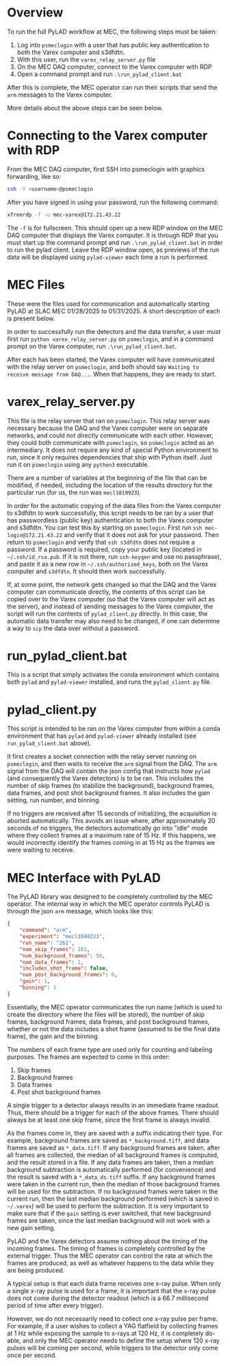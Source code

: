 Overview
========

To run the full PyLAD workflow at MEC, the following steps must be taken:

1. Log into `psmeclogin` with a user that has public key authentication to both the Varex computer and s3dfdtn.
2. With this user, run the `varex_relay_server.py` file
3. On the MEC DAQ computer, connect to the Varex computer with RDP
4. Open a command prompt and run `.\run_pylad_client.bat`

After this is complete, the MEC operator can run their scripts that send
the `arm` messages to the Varex computer.

More details about the above steps can be seen below.

Connecting to the Varex computer with RDP
=========================================

From the MEC DAQ computer, first SSH into psmeclogin with graphics forwarding,
like so:

```bash
ssh -Y <username>@psmeclogin
```

After you have signed in using your password, run the following command:

```bash
xfreerdp -f -u mec-varex@172.21.43.22
```

The `-f` is for fullscreen. This should open up a new RDP window on the MEC
DAQ computer that displays the Varex computer. It is through RDP that you
must start up the command prompt and run `.\run_pylad_client.bat` in order
to run the pylad client. Leave the RDP window open, as previews of the
run data will be displayed using `pylad-viewer` each time a run is performed.

MEC Files
=========

These were the files used for communication and automatically starting
PyLAD at SLAC MEC 01/28/2025 to 01/31/2025. A short description of
each is present below.

In order to successfully run the detectors and the data transfer, a
user must first run `python varex_relay_server.py` on `psmeclogin`, and
in a command prompt on the Varex computer, run `.\run_pylad_client.bat`.

After each has been started, the Varex computer will have communicated
with the relay server on `psmeclogin`, and both should say
`Waiting to receive message from DAQ...`. When that happens, they are
ready to start.

# varex_relay_server.py

This file is the relay server that ran on `psmeclogin`. This relay
server was necessary because the DAQ and the Varex computer were on
separate networks, and could not directly communicate with each other.
However, they could both communicate with `psmeclogin`, so `psmeclogin`
acted as an intermediary. It does not require any kind of special Python
environment to run, since it only requires dependencies that ship with
Python itself. Just run it on `psmeclogin` using any `python3` executable.

There are a number of variables at the beginning of the file that can
be modified, if needed, including the location of the results
directory for the particular run (for us, the run was `mecl1019923`).

In order for the automatic copying of the data files from the Varex
computer to s3dfdtn to work successfully, this script needs to be ran
by a user that has passwordless (public key) authentication to both
the Varex computer and s3dfdtn. You can test this by starting on
`psmeclogin`. First run `ssh mec-login@172.21.43.22` and verify that
it does not ask for your password. Then return to `psmeclogin` and
verify that `ssh s3dfdtn` does not require a password. If a password
is required, copy your public key (located in `~/.ssh/id_rsa.pub`. If
it is not there, run `ssh-keygen` and use no passphrase), and paste
it as a new row in `~/.ssh/authorized_keys`, both on the Varex computer
and `s3dfdtn`. It should then work successfully.

If, at some point, the network gets changed so that the DAQ and the
Varex computer can communicate directly, the contents of this script
can be copied over to the Varex computer (so that the Varex computer
will act as the server), and instead of sending messages to the Varex
computer, the script will run the contents of `pylad_client.py`
directly. In this case, the automatic data transfer may also need to
be changed, if one can determine a way to `scp` the data over without
a password.

# run_pylad_client.bat

This is a script that simply activates the conda environment which
contains both `pylad` and `pylad-viewer` installed, and runs the
`pylad_client.py` file.

# pylad_client.py

This script is intended to be ran on the Varex computer from within
a conda environment that has `pylad` and `pylad-viewer` already installed
(see `run_pylad_client.bat` above).

It first creates a socket connection with the relay server running on
`psmeclogin`, and then waits to receive the `arm` signal from the DAQ.
The `arm` signal from the DAQ will contain the json config that
instructs how `pylad` (and consequently the Varex detectors) is to
be ran. This includes the number of skip frames (to stabilize the
background), background frames, data frames, and post shot background
frames. It also includes the gain setting, run number, and binning.

If no triggers are received after 15 seconds of initializing, the
acquisition is aborted automatically. This avoids an issue where, after
approximately 20 seconds of no triggers, the detectors automatically
go into "idle" mode where they collect frames at a maximum rate of
15 Hz. If this happens, we would incorrectly identify the frames coming
in at 15 Hz as the frames we were waiting to receive.

MEC Interface with PyLAD
========================

The PyLAD library was designed to be completely controlled by the MEC operator.
The internal way in which the MEC operator controls PyLAD is through the
json `arm` message, which looks like this:

```json
{
    "command": "arm",
    "experiment": "mecl1048223",
    "run_name": "261",
    "num_skip_frames": 101,
    "num_background_frames": 50,
    "num_data_frames": 1,
    "includes_shot_frame": false,
    "num_post_background_frames": 0,
    "gain": 1,
    "binning": 1
}
```

Essentially, the MEC operator communicates the run name (which is used
to create the directory where the files will be stored), the number
of skip frames, background frames, data frames, and post background
frames, whether or not the data includes a shot frame (assumed to be the
final data frame), the gain and the binning.

The numbers of each frame type are used only for counting and labeling
purposes. The frames are expected to come in this order:

1. Skip frames
2. Background frames
3. Data frames
4. Post shot background frames

A single trigger to a detector always results in an immediate frame readout.
Thus, there should be a trigger for each of the above frames. There should
always be at least one skip frame, since the first frame is always
invalid.

As the frames come in, they are saved with a suffix indicating their
type. For example, background frames are saved as `*_background.tiff`,
and data frames are saved as `*_data.tiff`. If any background frames
are taken, after all frames are collected, the median of all background
frames is computed, and the result stored in a file. If any data frames
are taken, then a median background subtraction is automatically performed
(for convenience) and the result is saved with a `*_data_ds.tiff` suffix.
If any background frames were taken in the current run, then the median
of those background frames will be used for the subtraction. If no
background frames were taken in the current run, then the last median
background performed (which is saved in `~/.varex`) will be used to
perform the subtraction. It is very important to make sure that if the
`gain` setting is ever switched, that new background frames are taken,
since the last median background will not work with a new gain setting.

PyLAD and the Varex detectors assume nothing about the timing of the
incoming frames. The timing of frames is completely controlled by the
external trigger. Thus the MEC operator can control the rate at which
the frames are produced, as well as whatever happens to the data while
they are being produced.

A typical setup is that each data frame receives one x-ray pulse. When
only a single x-ray pulse is used for a frame, it is important that
the x-ray pulse does not come during the detector readout (which is
a 66.7 millisecond period of time after every trigger).

However, we do not necessarily need to collect one x-ray pulse per frame.
For example, if a user wishes to collect a YAG flatfield by
collecting frames at 1 Hz while exposing the sample to x-rays at 120 Hz,
it is completely do-able, and only the MEC operator needs to define the
setup where 120 x-ray pulses will be coming per second, while triggers to
the detector only come once per second.
